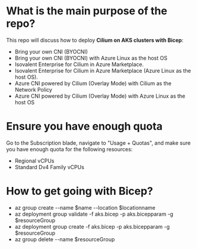 # What is the main purpose of the repo?
This repo will discuss how to deploy **Cilium on AKS clusters with Bicep**:

* Bring your own CNI (BYOCNI)
* Bring your own CNI (BYOCNI) with Azure Linux as the host OS
* Isovalent Enterprise for Cilium in Azure Marketplace.
* Isovalent Enterprise for Cilium in Azure Marketplace (Azure Linux as the host OS).
* Azure CNI powered by Cilium (Overlay Mode) with Cilium as the Network Policy
* Azure CNI powered by Cilium (Overlay Mode) with Azure Linux as the host OS

# Ensure you have enough quota
Go to the Subscription blade, navigate to "Usage + Quotas", and make sure you have enough quota for the following resources:

* Regional vCPUs
* Standard Dv4 Family vCPUs

# How to get going with Bicep?

* az group create --name $name --location $locationname
* az deployment group validate -f aks.bicep -p aks.bicepparam -g $resourceGroup
* az deployment group create -f aks.bicep -p aks.bicepparam -g $resourceGroup
* az group delete --name $resourceGroup

